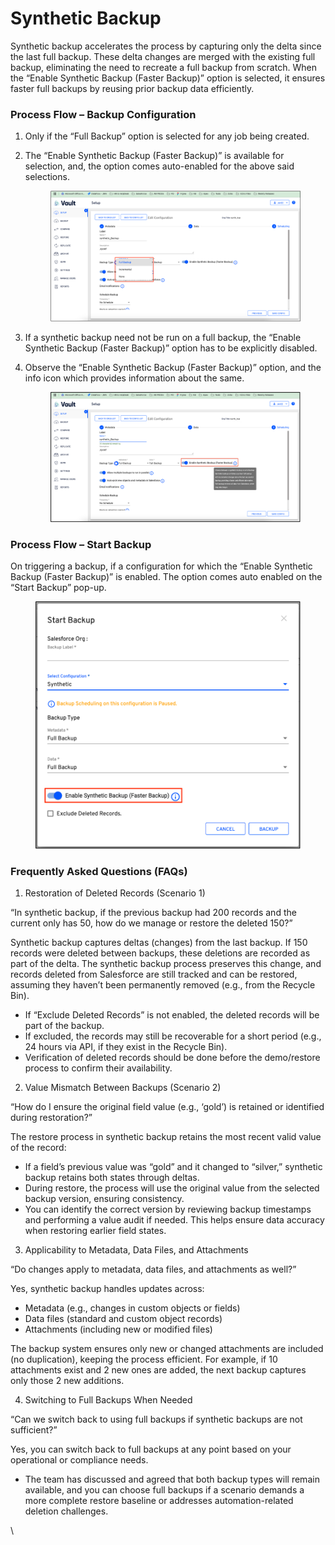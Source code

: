 # Synthetic Backup

Synthetic backup accelerates the process by capturing only the delta since the last full backup. These delta changes are merged with the existing full backup, eliminating the need to recreate a full backup from scratch. When the “Enable Synthetic Backup (Faster Backup)” option is selected, it ensures faster full backups by reusing prior backup data efficiently.

### Process Flow – Backup Configuration

1. Only if the “Full Backup” option is selected for any job being created.
2.  &#x20;The “Enable Synthetic Backup (Faster Backup)” is available for selection, and, the option comes auto-enabled for the above said selections.

    <figure><img src="../../../../.gitbook/assets/image (1) (1) (1) (1) (1) (1) (1) (1) (1) (1) (1) (1) (1) (1) (1) (1) (1) (1) (1) (1) (1) (1) (1) (1).png" alt=""><figcaption></figcaption></figure>
3. If a synthetic backup need not be run on a full backup, the “Enable Synthetic Backup (Faster Backup)” option has to be explicitly disabled.&#x20;
4.  Observe the “Enable Synthetic Backup (Faster Backup)” option, and the info icon which provides information about the same.

    <figure><img src="../../../../.gitbook/assets/image (2) (1) (1) (1) (1) (1) (1) (1) (1) (1) (1) (1) (1) (1) (1) (1) (1) (1).png" alt=""><figcaption></figcaption></figure>

### Process Flow – Start Backup

On triggering a backup, if a configuration for which the “Enable Synthetic Backup (Faster Backup)” is enabled. The option comes auto enabled on the “Start Backup” pop-up.

<figure><img src="../../../../.gitbook/assets/image (3) (1) (1) (1) (1) (1) (1) (1) (1) (1) (1) (1) (1) (1) (1) (1) (1).png" alt=""><figcaption></figcaption></figure>

### Frequently Asked Questions (FAQs)

1. Restoration of Deleted Records (Scenario 1)

“In synthetic backup, if the previous backup had 200 records and the current only has 50, how do we manage or restore the deleted 150?”

Synthetic backup captures deltas (changes) from the last backup. If 150 records were deleted between backups, these deletions are recorded as part of the delta. The synthetic backup process preserves this change, and records deleted from Salesforce are still tracked and can be restored, assuming they haven’t been permanently removed (e.g., from the Recycle Bin).

* If “Exclude Deleted Records” is not enabled, the deleted records will be part of the backup.
* If excluded, the records may still be recoverable for a short period (e.g., 24 hours via API, if they exist in the Recycle Bin).
* Verification of deleted records should be done before the demo/restore process to confirm their availability.



2. Value Mismatch Between Backups (Scenario 2)

“How do I ensure the original field value (e.g., ‘gold’) is retained or identified during restoration?”

The restore process in synthetic backup retains the most recent valid value of the record:

* If a field’s previous value was “gold” and it changed to “silver,” synthetic backup retains both states through deltas.
* During restore, the process will use the original value from the selected backup version, ensuring consistency.
* You can identify the correct version by reviewing backup timestamps and performing a value audit if needed. This helps ensure data accuracy when restoring earlier field states.



3. Applicability to Metadata, Data Files, and Attachments

“Do changes apply to metadata, data files, and attachments as well?”

Yes, synthetic backup handles updates across:

* Metadata (e.g., changes in custom objects or fields)
* Data files (standard and custom object records)
* Attachments (including new or modified files)

The backup system ensures only new or changed attachments are included (no duplication), keeping the process efficient. For example, if 10 attachments exist and 2 new ones are added, the next backup captures only those 2 new additions.



4. Switching to Full Backups When Needed

“Can we switch back to using full backups if synthetic backups are not sufficient?”

Yes, you can switch back to full backups at any point based on your operational or compliance needs.

* The team has discussed and agreed that both backup types will remain available, and you can choose full backups if a scenario demands a more complete restore baseline or addresses automation-related deletion challenges.

\


&#x20;

&#x20;

&#x20;
